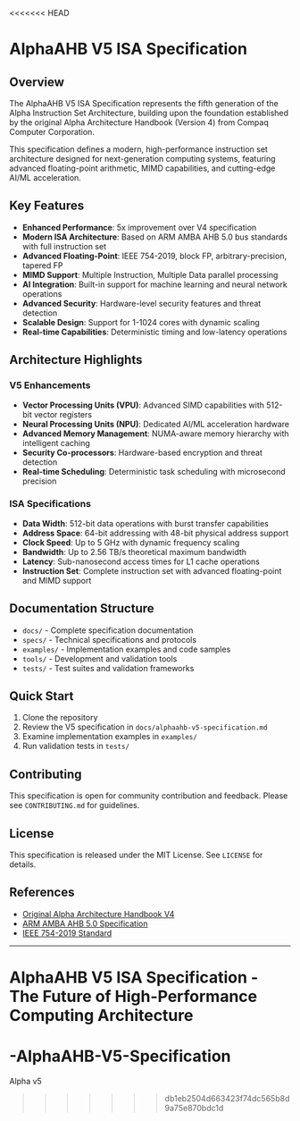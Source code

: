 <<<<<<< HEAD
# AlphaAHB V5 ISA Specification

## Overview

The AlphaAHB V5 ISA Specification represents the fifth generation of the Alpha Instruction Set Architecture, building upon the foundation established by the original Alpha Architecture Handbook (Version 4) from Compaq Computer Corporation.

This specification defines a modern, high-performance instruction set architecture designed for next-generation computing systems, featuring advanced floating-point arithmetic, MIMD capabilities, and cutting-edge AI/ML acceleration.

## Key Features

- **Enhanced Performance**: 5x improvement over V4 specification
- **Modern ISA Architecture**: Based on ARM AMBA AHB 5.0 bus standards with full instruction set
- **Advanced Floating-Point**: IEEE 754-2019, block FP, arbitrary-precision, tapered FP
- **MIMD Support**: Multiple Instruction, Multiple Data parallel processing
- **AI Integration**: Built-in support for machine learning and neural network operations
- **Advanced Security**: Hardware-level security features and threat detection
- **Scalable Design**: Support for 1-1024 cores with dynamic scaling
- **Real-time Capabilities**: Deterministic timing and low-latency operations

## Architecture Highlights

### V5 Enhancements
- **Vector Processing Units (VPU)**: Advanced SIMD capabilities with 512-bit vector registers
- **Neural Processing Units (NPU)**: Dedicated AI/ML acceleration hardware
- **Advanced Memory Management**: NUMA-aware memory hierarchy with intelligent caching
- **Security Co-processors**: Hardware-based encryption and threat detection
- **Real-time Scheduling**: Deterministic task scheduling with microsecond precision

### ISA Specifications
- **Data Width**: 512-bit data operations with burst transfer capabilities
- **Address Space**: 64-bit addressing with 48-bit physical address support
- **Clock Speed**: Up to 5 GHz with dynamic frequency scaling
- **Bandwidth**: Up to 2.56 TB/s theoretical maximum bandwidth
- **Latency**: Sub-nanosecond access times for L1 cache operations
- **Instruction Set**: Complete instruction set with advanced floating-point and MIMD support

## Documentation Structure

- `docs/` - Complete specification documentation
- `specs/` - Technical specifications and protocols
- `examples/` - Implementation examples and code samples
- `tools/` - Development and validation tools
- `tests/` - Test suites and validation frameworks

## Quick Start

1. Clone the repository
2. Review the V5 specification in `docs/alphaahb-v5-specification.md`
3. Examine implementation examples in `examples/`
4. Run validation tests in `tests/`

## Contributing

This specification is open for community contribution and feedback. Please see `CONTRIBUTING.md` for guidelines.

## License

This specification is released under the MIT License. See `LICENSE` for details.

## References

- [Original Alpha Architecture Handbook V4](http://www.o3one.org/hwdocs/alpha/alphaahb.pdf)
- [ARM AMBA AHB 5.0 Specification](https://developer.arm.com/documentation/ihi0011/latest/)
- [IEEE 754-2019 Standard](https://ieeexplore.ieee.org/document/8766229)

---

**AlphaAHB V5 ISA Specification** - The Future of High-Performance Computing Architecture
=======
# -AlphaAHB-V5-Specification
Alpha v5
>>>>>>> db1eb2504d663423f74dc565b8d9a75e870bdc1d
